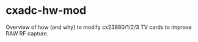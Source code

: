 # cxadc-hw-mod
Overview of how (and why) to modify cx23880/1/2/3 TV cards to improve RAW RF capture. 
